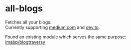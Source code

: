 # all-blogs
Fetches all your blogs.  
Currently supporting [medium.com](https://medium.com) and [dev.to](https://dev.to).


Found an existing module which serves the same purpose: [imabp/blogtraversy](https://github.com/imabp/blogtraversy)

